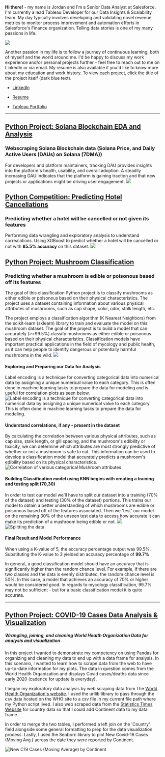 
**Hi there!** - my name is Jordan and I'm a Senior Data Analyst at Salesforce. I'm currently a lead Tableau Developer for our Data Insights & Scalability team. My day typically involves developing and validating novel revenue metrics to monitor process improvement and automation efforts in Salesforce's Finance organization. Telling data stories is one of my many passions in life.

![](images/DSC05105.jpg)

Another passion in my life is to follow a journey of continuous learning, both of myself and the world around me. I'd be happy to discuss my work experience and/or personal projects further - feel free to reach out to me on LinkedIn or via email. My resume is also available if you'd like to know more about my education and work history. To view each project, click the title of the project itself (dark blue text).

* [LinkedIn](https://www.linkedin.com/in/jordandavis0112/)

* [Resume](https://github.com/JdGithub0112/Jordans-Portfolio/blob/main/JordanDavis_Resume_2023.pdf)

* [Tableau Portfolio](https://public.tableau.com/app/profile/jordan.davis5657#!/?newProfile=&activeTab=0)

***

## [Python Project: Solana Blockchain EDA and Analysis](https://github.com/JdGithub0112/jdportfolio/blob/main/Python%20Projects/solana_EDA.py)
### Webscraping Solana Blockchain data (Solana Price, and Daily Active Users (DAUs) on Solana (7DMA))
For developers and platform maintainers, tracking DAU provides insights into the platform's health, usability, and overall adoption. A steadily increasing DAU indicates that the platform is gaining traction and that new projects or applications might be driving user engagement.
![](images/manuel-moreno-DGa0LQ0yDPc-unsplash.jpg)

## [Python Competition: Predicting Hotel Cancellations](https://app.datacamp.com/workspace/w/8a3885d1-9e63-4b05-8bea-f7006c057ecf/edit)
### Predicting whether a hotel will be cancelled or not given its features
Performing data wrangling and exploratory analysis to understand correalations. Using XGBoost to predict whether a hotel will be cancelled or not with **85.5% accuracy** on this dataset.
![](images/manuel-moreno-DGa0LQ0yDPc-unsplash.jpg)

## [Python Project: Mushroom Classification](https://github.com/JdGithub0112/Jordan-Davis-Python-Portfolio/tree/main/Python%20Projects)
### Predicting whether a mushroom is edible or poisonous based off its features
The goal of this classification Python project is to classify mushrooms as either edible or poisonous based on their physical characteristics. The project uses a dataset containing information about various physical attributes of mushrooms, such as cap shape, color, odor, stalk length, etc.

The project employs a classification algorithm (K Nearest Neighbors) from the scikit-learn (sklearn) library to train and evaluate the model on this mushroom dataset. The goal of the project is to build a model that can accurately (>=99.5%) classify mushrooms as either edible or poisonous based on their physical characteristics. Classification models have important practical applications in the field of mycology and public health, as it can help people to identify dangerous or potentially harmful mushrooms in the wild.
![](images/zhen-hu-DfqVqddJY7Y-unsplash.jpg)

#### Exploring and Preparing our Data for Analysis
Label encoding is a technique for converting categorical data into numerical data by assigning a unique numerical value to each category. This is often done in machine learning tasks to prepare the data for modeling and is useful for correlation plots as seen below.
![Label encoding is a technique for converting categorical data into numerical data by assigning a unique numerical value to each category. This is often done in machine learning tasks to prepare the data for modeling.](images/codeSniip_classification.PNG)


#### Understand correlations, if any - present in the dataset
By calculating the correlation between various physical attributes, such as cap size, stalk length, or gill spacing, and the mushroom's edibility or toxicity, we can determine which attributes are most strongly predictive of whether or not a mushroom is safe to eat. This information can be used to develop a classification model that accurately predicts a mushroom's edibility based on its physical characteristics.
<img src="images/corr_with_labels_classification.png" alt="Correlation of various categorical Mushroom attributes">

#### Building Classification model using KNN begins with creating a training and testing split (70,30)

In order to test our model we'll have to split our dataset into a training (70% of the dataset) and testing (30% of the dataset) portions. This trains our model to obtain a better understanding of which mushrooms are edible or poisonous based off of the features associated. Then we 'test' our model on the remaining 30% of the unseen test data to access how accurate it can make its prediction of a mushroom being edible or not.
![](images/334692955_751419652969953_8430446282249963470_n.jpg)
![Splitting the data](images/KNN.PNG)

#### Final Result and Model Performance

When using a K-value of 5, the accuracy percentage output was 99.5%. Substituting the K-value to 3 yielded an accuracy percentage of **99.7%**

In general, a good classification model should have an accuracy that is significantly higher than the random chance level. For example, if there are two classes and the data is evenly distributed, the random chance level is 50%. In this case, a model that achieves an accuracy of 70% or higher would be considered good. In regards to mycology classification, 99.7% may not be sufficient - but for a basic classification model it is quite accurate.


---


## [Python Project: COVID-19 Cases Data Analysis & Visualization](https://github.com/JdGithub0112/Jordan-Davis-Python-Portfolio/tree/main/Python%20Projects)
##### Wrangling, joining, and cleaning World Health Organization Data for analysis and visualization

In this project I wanted to demonstrate my competency on using Pandas for organizing and cleaning my data to end up with a data frame for analysis. In this scenario, I wanted to learn how to scrape data from the web to have up-to-date information for my plots. The data in question comes from the World Health Organization and displays Covid cases/deaths data since early 2020 (cadence for update is everyday).

I began my exploratory data analysis by web scraping data from The [World Health Organization's website](https://covid19.who.int/data). I used the urllib library to pass through the csv data hosted on the WHO site to a csv file in my current file path where my Python script lived. I also web scraped data from the [Statistics Times Website](https://statisticstimes.com/geography/countries-by-continents.php) for country data so that I could add Continent data to my data frame.

In order to merge the two tables, I performed a left join on the 'Country' field alongside some general formatting to prep for the data visualization process. Lastly, I used the Seaborn library to plot New Covid-19 Cases (Moving Avg.) across the date they were reported by Continent.

![New C19 Cases (Moving Average) by Continent](images/Project1_fig1.png)
